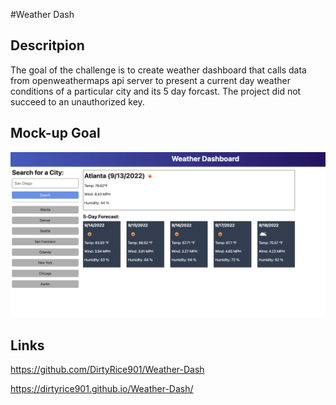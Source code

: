 #Weather Dash

## Descritpion
The goal of the challenge is to create  weather dashboard that calls data from openweathermaps api server to present a current day weather conditions of a particular city and its 5 day forcast. The project did not succeed to an unauthorized key.

## Mock-up Goal
![Alt text](06-server-side-apis-homework-demo.png)

## Links
https://github.com/DirtyRice901/Weather-Dash

https://dirtyrice901.github.io/Weather-Dash/